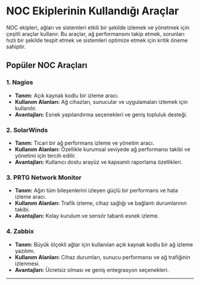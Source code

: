 # NOC Ekiplerinin Kullandığı Araçlar

NOC ekipleri, ağları ve sistemleri etkili bir şekilde izlemek ve yönetmek için çeşitli araçlar kullanır. Bu araçlar, ağ performansını takip etmek, sorunları hızlı bir şekilde tespit etmek ve sistemleri optimize etmek için kritik öneme sahiptir.

## Popüler NOC Araçları

### 1. **Nagios**
- **Tanım:** Açık kaynak kodlu bir izleme aracı.  
- **Kullanım Alanları:** Ağ cihazları, sunucular ve uygulamaları izlemek için kullanılır.  
- **Avantajları:** Esnek yapılandırma seçenekleri ve geniş topluluk desteği.

### 2. **SolarWinds**
- **Tanım:** Ticari bir ağ performans izleme ve yönetim aracı.  
- **Kullanım Alanları:** Özellikle kurumsal seviyede ağ performansı takibi ve yönetimi için tercih edilir.  
- **Avantajları:** Kullanıcı dostu arayüz ve kapsamlı raporlama özellikleri.

### 3. **PRTG Network Monitor**
- **Tanım:** Ağın tüm bileşenlerini izleyen güçlü bir performans ve hata izleme aracı.  
- **Kullanım Alanları:** Trafik izleme, cihaz sağlığı ve bağlantı durumlarının takibi.  
- **Avantajları:** Kolay kurulum ve sensör tabanlı esnek izleme.

### 4. **Zabbix**
- **Tanım:** Büyük ölçekli ağlar için kullanılan açık kaynak kodlu bir ağ izleme yazılımı.  
- **Kullanım Alanları:** Cihaz durumları, sunucu performansı ve ağ trafiğinin izlenmesi.  
- **Avantajları:** Ücretsiz olması ve geniş entegrasyon seçenekleri.

---

